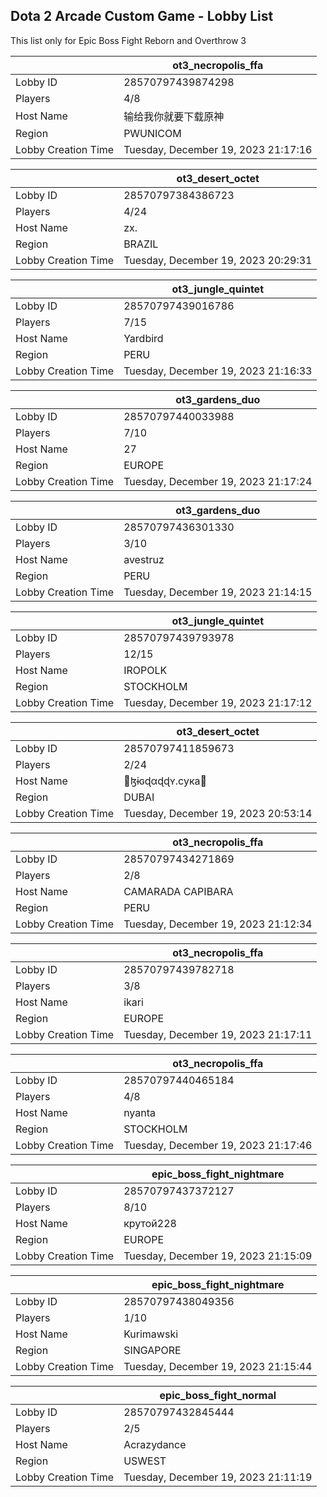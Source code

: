## Dota 2 Arcade Custom Game - Lobby List

This list only for Epic Boss Fight Reborn and Overthrow 3

|  | ot3_necropolis_ffa |
| ------ | ------ |
| Lobby ID | 28570797439874298 |
| Players | 4/8 |
| Host Name | 输给我你就要下载原神 |
| Region | PWUNICOM |
| Lobby Creation Time | Tuesday, December 19, 2023 21:17:16 |


|  | ot3_desert_octet |
| ------ | ------ |
| Lobby ID | 28570797384386723 |
| Players | 4/24 |
| Host Name | zx. |
| Region | BRAZIL |
| Lobby Creation Time | Tuesday, December 19, 2023 20:29:31 |


|  | ot3_jungle_quintet |
| ------ | ------ |
| Lobby ID | 28570797439016786 |
| Players | 7/15 |
| Host Name | Yardbird |
| Region | PERU |
| Lobby Creation Time | Tuesday, December 19, 2023 21:16:33 |


|  | ot3_gardens_duo |
| ------ | ------ |
| Lobby ID | 28570797440033988 |
| Players | 7/10 |
| Host Name | 27 |
| Region | EUROPE |
| Lobby Creation Time | Tuesday, December 19, 2023 21:17:24 |


|  | ot3_gardens_duo |
| ------ | ------ |
| Lobby ID | 28570797436301330 |
| Players | 3/10 |
| Host Name | avestruz |
| Region | PERU |
| Lobby Creation Time | Tuesday, December 19, 2023 21:14:15 |


|  | ot3_jungle_quintet |
| ------ | ------ |
| Lobby ID | 28570797439793978 |
| Players | 12/15 |
| Host Name | IROPOLK |
| Region | STOCKHOLM |
| Lobby Creation Time | Tuesday, December 19, 2023 21:17:12 |


|  | ot3_desert_octet |
| ------ | ------ |
| Lobby ID | 28570797411859673 |
| Players | 2/24 |
| Host Name | ɮɨɢɖαɖɖʏ.сука |
| Region | DUBAI |
| Lobby Creation Time | Tuesday, December 19, 2023 20:53:14 |


|  | ot3_necropolis_ffa |
| ------ | ------ |
| Lobby ID | 28570797434271869 |
| Players | 2/8 |
| Host Name | CAMARADA CAPIBARA |
| Region | PERU |
| Lobby Creation Time | Tuesday, December 19, 2023 21:12:34 |


|  | ot3_necropolis_ffa |
| ------ | ------ |
| Lobby ID | 28570797439782718 |
| Players | 3/8 |
| Host Name | ikari |
| Region | EUROPE |
| Lobby Creation Time | Tuesday, December 19, 2023 21:17:11 |


|  | ot3_necropolis_ffa |
| ------ | ------ |
| Lobby ID | 28570797440465184 |
| Players | 4/8 |
| Host Name | nyanta |
| Region | STOCKHOLM |
| Lobby Creation Time | Tuesday, December 19, 2023 21:17:46 |


|  | epic_boss_fight_nightmare |
| ------ | ------ |
| Lobby ID | 28570797437372127 |
| Players | 8/10 |
| Host Name | крутой228 |
| Region | EUROPE |
| Lobby Creation Time | Tuesday, December 19, 2023 21:15:09 |


|  | epic_boss_fight_nightmare |
| ------ | ------ |
| Lobby ID | 28570797438049356 |
| Players | 1/10 |
| Host Name | Kurimawski |
| Region | SINGAPORE |
| Lobby Creation Time | Tuesday, December 19, 2023 21:15:44 |


|  | epic_boss_fight_normal |
| ------ | ------ |
| Lobby ID | 28570797432845444 |
| Players | 2/5 |
| Host Name | Acrazydance |
| Region | USWEST |
| Lobby Creation Time | Tuesday, December 19, 2023 21:11:19 |



